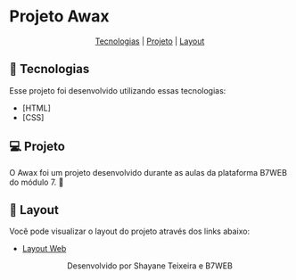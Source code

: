 # Projeto Awax
<p align="center">
  <a href="#-tecnologias">Tecnologias</a> |
  <a href="#-projeto">Projeto</a> | 
  <a href="#-layout">Layout</a> 
  <!--<a href="#memo-licença">Licença</a>-->
</p>

## 🚀 Tecnologias

Esse projeto foi desenvolvido utilizando essas tecnologias:

- [HTML]
- [CSS]

## 💻 Projeto

O Awax foi um projeto desenvolvido durante as aulas da plataforma B7WEB do módulo 7. 💜 

## 🔖 Layout

Você pode visualizar o layout do projeto através dos links abaixo:

- [Layout Web]() 

<p align="center">Desenvolvido por Shayane Teixeira e B7WEB</p>
